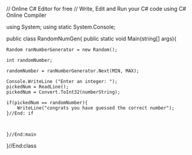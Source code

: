 // Online C# Editor for free
// Write, Edit and Run your C# code using C# Online Compiler

using System;
using static System.Console;

public class RandomNumGen{
    public static void Main(string[] args){
        
    Random ranNumberGenerator = new Random();

    int randomNumber;

    randomNumber = ranNumberGenerator.Next(MIN, MAX);
        
    Console.WriteLine ("Enter an integer: ");
    pickedNum = ReadLine();
    pickedNum = Convert.ToInt32(numberString);
    
    if(pickedNum == randomNumber){
        WriteLine("congrats you have guessed the correct number");
    }//End: if
        
   
   
    }//End:main
}//End:class
